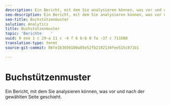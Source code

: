 ```yaml
---
description: Ein Bericht, mit dem Sie analysieren können, was vor und nach der gewählten Seite geschieht.
seo-description: Ein Bericht, mit dem Sie analysieren können, was vor und nach der gewählten Seite geschieht.
seo-title: Buchstützenmuster
solution: Analytics
title: Buchstützenmuster
topic: 'Berichte    '
uuid: 0 eea 1 c 29-a 11 c -4 f 6 b-b 0 fa -37 c 711680
translation-type: tm+mt
source-git-commit: 86fe1b3650100a05e52fb2102134fee515c871b1

---
```



# Buchstützenmuster

Ein Bericht, mit dem Sie analysieren können, was vor und nach der gewählten Seite geschieht.

